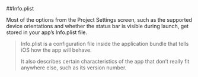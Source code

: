 ##Info.plist

Most of the options from the Project Settings screen, such as the supported device orientations and whether the status bar is visible during launch, get stored in your app’s Info.plist file.

>Info.plist is a configuration file inside the application bundle that tells iOS how the app will behave.  
>
>It also describes certain characteristics of the app that don’t really fit anywhere else, such as its version number.

